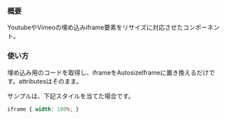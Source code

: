 ### 概要

YoutubeやVimeoの埋め込みiframe要素をリサイズに対応させたコンポーネント。

### 使い方

埋め込み用のコードを取得し、iframeをAutosizeIframeに置き換えるだけです。attributesはそのまま。

サンプルは、下記スタイルを当てた場合です。

```css
iframe { width: 100%; }
```
